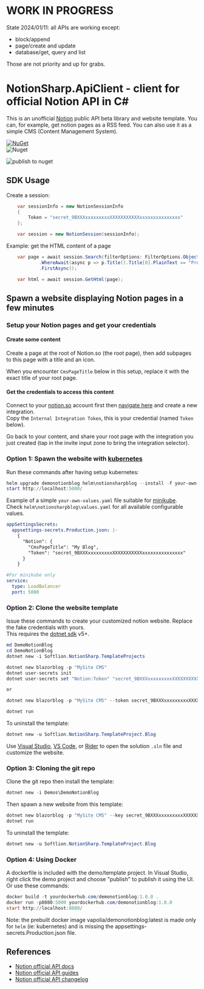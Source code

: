 # WORK IN PROGRESS  

State 2024/01/11: all APIs are working except:
- block/append
- page/create and update
- database/get, query and list

Those are not priority and up for grabs.

# NotionSharp.ApiClient - client for official Notion API in C#

This is an unofficial [Notion](https://notion.so) public API beta library and website template. You can, for example, get notion pages as a RSS feed. You can also use it as a simple CMS (Content Management System).

[![NuGet][nuget-img]][nuget-link]  
![Nuget](https://img.shields.io/nuget/dt/Softlion.NotionSharp)

![publish to nuget](https://github.com/softlion/NotionSharp/workflows/publish%20to%20nuget/badge.svg)

[nuget-link]: https://www.nuget.org/packages/Softlion.NotionSharp/
[nuget-img]: https://img.shields.io/nuget/v/Softlion.NotionSharp


## SDK Usage

Create a session:

```csharp
    var sessionInfo = new NotionSessionInfo 
    {
        Token = "secret_9BXXXxxxxxxxxxXXXXXXXXXXXxxxxxxxxxxxxxxx"
    };

    var session = new NotionSession(sessionInfo);
```

Example: get the HTML content of a page

```csharp
    var page = await session.Search(filterOptions: FilterOptions.ObjectPage)
            .WhereAwait(async p => p.Title().Title[0].PlainText == "Procrastination")
            .FirstAsync();

    var html = await session.GetHtml(page);
```

## Spawn a website displaying Notion pages in a few minutes

### Setup your Notion pages and get your credentials

#### Create some content  
  Create a page at the root of Notion.so (the root page), then add subpages to this page with a title and an icon.

  When you encounter `CmsPageTitle` below in this setup, replace it with the exact title of your root page.

#### Get the credentials to access this content

  Connect to your [notion.so](notion.so) account first then [navigate here](https://www.notion.so/my-integrations) and create a new integration.  
  Copy the `Internal Integration Token`, this is your credential (named `Token` below).

  Go back to your content, and share your root page with the integration you just created (tap in the invite input zone to bring the integration selector).
  
  


### Option 1: Spawn the website with [kubernetes](https://kubernetes.io/)

Run these commands after having setup kubernetes:

```powershell
helm upgrade demonotionblog helm\notionsharpblog --install -f your-own-values.yaml
start http://localhost:5080/
```

Example of a simple `your-own-values.yaml` file suitable for [minikube](https://kubernetes.io/fr/docs/setup/learning-environment/minikube/).  
Check `helm\notionsharpblog\values.yaml` for all available configurable values.

```yaml
appSettingsSecrets:
  appsettings-secrets.Production.json: |-
    {
      "Notion": {
        "CmsPageTitle": "My Blog",
        "Token": "secret_9BXXXxxxxxxxxxXXXXXXXXXXXxxxxxxxxxxxxxxx"
      }
    }

#For minikube only
service:
  type: LoadBalancer
  port: 5080
```








### Option 2: Clone the website template

Issue these commands to create your customized notion website. Replace the fake credentials with yours.  
This requires the [dotnet sdk](https://dotnet.microsoft.com/download) v5+.

```powershell
md DemoNotionBlog
cd DemoNotionBlog
dotnet new -i Softlion.NotionSharp.TemplateProjects
```

```powershell
dotnet new blazorblog -p "MySite CMS"
dotnet user-secrets init
dotnet user-secrets set "Notion:Token" "secret_9BXXXxxxxxxxxxXXXXXXXXXXXxxxxxxxxxxxxxxx"

or

dotnet new blazorblog -p "MySite CMS" --token secret_9BXXXxxxxxxxxxXXXXXXXXXXXxxxxxxxxxxxxxxx
```
```powershell
dotnet run
```

To uninstall the template:
```powershell
dotnet new -u Softlion.NotionSharp.TemplateProject.Blog
```

Use [Visual Studio](https://visualstudio.microsoft.com/), [VS Code](https://code.visualstudio.com/), or [Rider](https://www.jetbrains.com/rider/) to open the solution `.sln` file and customize the website.
  
  



### Option 3: Cloning the git repo

Clone the git repo then install the template:

```powershell
dotnet new -i Demos\DemoNotionBlog
```
Then spawn a new website from this template:
```powershell
dotnet new blazorblog -p "MySite CMS" --key secret_9BXXXxxxxxxxxxXXXXXXXXXXXxxxxxxxxxxxxxxx
dotnet run
```

To uninstall the template:
```powershell
dotnet new -u Softlion.NotionSharp.TemplateProject.Blog
``` 
  
  



### Option 4: Using Docker

A dockerfile is included with the demo/template project.
In Visual Studio, right click the demo project and choose "publish" to publish it using the UI.
Or use these commands:

```powershell
docker build -t yourdockerhub.com/demonotionblog:1.0.0 .
docker run -p8080:5000 yourdockerhub.com/demonotionblog:1.0.0
start http://localhost:8080/
```

Note: the prebuilt docker image vapolia/demonotionblog:latest is made only for `helm` (ie: kubernetes) and is missing the appsettings-secrets.Production.json file.
  
  
  



## References

* [Notion official API docs](https://developers.notion.com/reference/intro)
* [Notion official API guides](https://developers.notion.com/docs)
* [Notion official API changelog](https://developers.notion.com/changelog)

